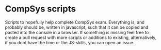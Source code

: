 # CompSys scripts

Scripts to hopefully help complete CompSys exam. Everything is, and probably should be, written in javascript, such that it can be copied and pasted into the console in a browser. If something is missing feel free to create a pull request with more scripts or additions to existing, alternatively, if you dont have the time or the JS-skills, you can open an issue. 

